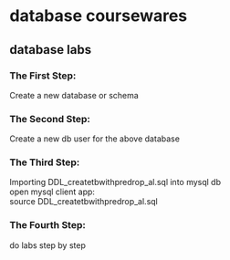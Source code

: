 # database coursewares
## database labs
### The First Step:
Create a new database or schema
### The Second Step:
Create a new db user for the above database
### The Third Step:
Importing DDL_createtbwithpredrop_al.sql into mysql db <br/>
open mysql client app:<br/>
source DDL_createtbwithpredrop_al.sql<br/>
### The Fourth Step:
do labs step by step<br/>
